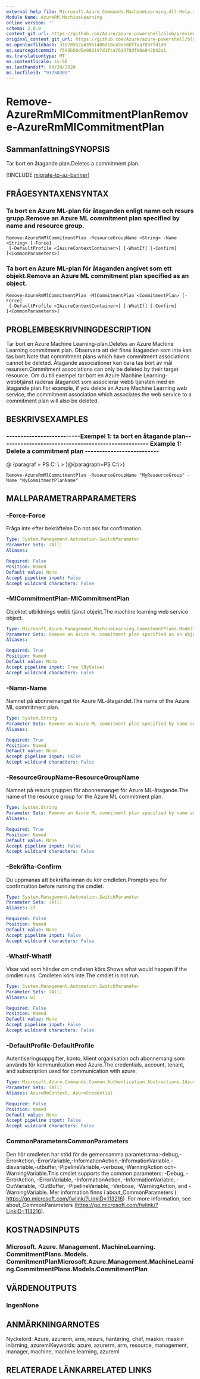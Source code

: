 ```yaml
---
external help file: Microsoft.Azure.Commands.MachineLearning.dll-Help.xml
Module Name: AzureRM.MachineLearning
online version: ''
schema: 2.0.0
content_git_url: https://github.com/Azure/azure-powershell/blob/preview/src/ResourceManager/MachineLearning/Commands.MachineLearning/help/Remove-AzureRmMlCommitmentPlan.md
original_content_git_url: https://github.com/Azure/azure-powershell/blob/preview/src/ResourceManager/MachineLearning/Commands.MachineLearning/help/Remove-AzureRmMlCommitmentPlan.md
ms.openlocfilehash: 31678552a43951406d18c49ee80ffaa7897fd1d0
ms.sourcegitcommit: f599b50d5e980197d1fca769378df90a842b42a1
ms.translationtype: MT
ms.contentlocale: sv-SE
ms.lasthandoff: 08/20/2020
ms.locfileid: "93758389"
---
```

# <span data-ttu-id="65ef4-101">Remove-AzureRmMlCommitmentPlan</span><span class="sxs-lookup"><span data-stu-id="65ef4-101">Remove-AzureRmMlCommitmentPlan</span></span>

## <span data-ttu-id="65ef4-102">Sammanfattning</span><span class="sxs-lookup"><span data-stu-id="65ef4-102">SYNOPSIS</span></span>
<span data-ttu-id="65ef4-103">Tar bort en åtagande plan.</span><span class="sxs-lookup"><span data-stu-id="65ef4-103">Deletes a commitment plan.</span></span>

[!INCLUDE [migrate-to-az-banner](../../includes/migrate-to-az-banner.md)]

## <span data-ttu-id="65ef4-104">FRÅGESYNTAXEN</span><span class="sxs-lookup"><span data-stu-id="65ef4-104">SYNTAX</span></span>

### <span data-ttu-id="65ef4-105">Ta bort en Azure ML-plan för åtaganden enligt namn och resurs grupp.</span><span class="sxs-lookup"><span data-stu-id="65ef4-105">Remove an Azure ML commitment plan specified by name and resource group.</span></span>
```
Remove-AzureRmMlCommitmentPlan -ResourceGroupName <String> -Name <String> [-Force]
 [-DefaultProfile <IAzureContextContainer>] [-WhatIf] [-Confirm] [<CommonParameters>]
```

### <span data-ttu-id="65ef4-106">Ta bort en Azure ML-plan för åtaganden angivet som ett objekt.</span><span class="sxs-lookup"><span data-stu-id="65ef4-106">Remove an Azure ML commitment plan specified as an object.</span></span>
```
Remove-AzureRmMlCommitmentPlan -MlCommitmentPlan <CommitmentPlan> [-Force]
 [-DefaultProfile <IAzureContextContainer>] [-WhatIf] [-Confirm] [<CommonParameters>]
```

## <span data-ttu-id="65ef4-107">PROBLEMBESKRIVNING</span><span class="sxs-lookup"><span data-stu-id="65ef4-107">DESCRIPTION</span></span>
<span data-ttu-id="65ef4-108">Tar bort en Azure Machine Learning-plan.</span><span class="sxs-lookup"><span data-stu-id="65ef4-108">Deletes an Azure Machine Learning commitment plan.</span></span> <span data-ttu-id="65ef4-109">Observera att det finns åtaganden som inte kan tas bort.</span><span class="sxs-lookup"><span data-stu-id="65ef4-109">Note that commitment plans which have commitment associations cannot be deleted.</span></span> <span data-ttu-id="65ef4-110">Åtagande associationer kan bara tas bort av mål resursen.</span><span class="sxs-lookup"><span data-stu-id="65ef4-110">Commitment associations can only be deleted by their target resource.</span></span> <span data-ttu-id="65ef4-111">Om du till exempel tar bort en Azure Machine Learning-webbtjänst raderas åtagandet som associerar webb tjänsten med en åtagande plan.</span><span class="sxs-lookup"><span data-stu-id="65ef4-111">For example, if you delete an Azure Machine Learning web service, the commitment association which associates the web service to a commitment plan will also be deleted.</span></span>

## <span data-ttu-id="65ef4-112">BESKRIVS</span><span class="sxs-lookup"><span data-stu-id="65ef4-112">EXAMPLES</span></span>

### <span data-ttu-id="65ef4-113">--------------------------Exempel 1: ta bort en åtagande plan--------------------------</span><span class="sxs-lookup"><span data-stu-id="65ef4-113">--------------------------  Example 1: Delete a commitment plan  --------------------------</span></span>
<span data-ttu-id="65ef4-114">@ {paragraf = PS C: \\ \> }</span><span class="sxs-lookup"><span data-stu-id="65ef4-114">@{paragraph=PS C:\\\>}</span></span>





```
Remove-AzureRmMlCommitmentPlan -ResourceGroupName "MyResourceGroup" -Name "MyCommitmentPlanName"
```

## <span data-ttu-id="65ef4-115">MALLPARAMETRAR</span><span class="sxs-lookup"><span data-stu-id="65ef4-115">PARAMETERS</span></span>

### <span data-ttu-id="65ef4-116">-Force</span><span class="sxs-lookup"><span data-stu-id="65ef4-116">-Force</span></span>
<span data-ttu-id="65ef4-117">Fråga inte efter bekräftelse.</span><span class="sxs-lookup"><span data-stu-id="65ef4-117">Do not ask for confirmation.</span></span>

```yaml
Type: System.Management.Automation.SwitchParameter
Parameter Sets: (All)
Aliases: 

Required: False
Position: Named
Default value: None
Accept pipeline input: False
Accept wildcard characters: False
```

### <span data-ttu-id="65ef4-118">-MlCommitmentPlan</span><span class="sxs-lookup"><span data-stu-id="65ef4-118">-MlCommitmentPlan</span></span>
<span data-ttu-id="65ef4-119">Objektet utbildnings webb tjänst objekt.</span><span class="sxs-lookup"><span data-stu-id="65ef4-119">The machine learning web service object.</span></span>

```yaml
Type: Microsoft.Azure.Management.MachineLearning.CommitmentPlans.Models.CommitmentPlan
Parameter Sets: Remove an Azure ML commitment plan specified as an object.
Aliases: 

Required: True
Position: Named
Default value: None
Accept pipeline input: True (ByValue)
Accept wildcard characters: False
```

### <span data-ttu-id="65ef4-120">-Namn</span><span class="sxs-lookup"><span data-stu-id="65ef4-120">-Name</span></span>
<span data-ttu-id="65ef4-121">Namnet på abonnemanget för Azure ML-åtagandet.</span><span class="sxs-lookup"><span data-stu-id="65ef4-121">The name of the Azure ML commitment plan.</span></span>

```yaml
Type: System.String
Parameter Sets: Remove an Azure ML commitment plan specified by name and resource group.
Aliases: 

Required: True
Position: Named
Default value: None
Accept pipeline input: False
Accept wildcard characters: False
```

### <span data-ttu-id="65ef4-122">-ResourceGroupName</span><span class="sxs-lookup"><span data-stu-id="65ef4-122">-ResourceGroupName</span></span>
<span data-ttu-id="65ef4-123">Namnet på resurs gruppen för abonnemanget för Azure ML-åtagande.</span><span class="sxs-lookup"><span data-stu-id="65ef4-123">The name of the resource group for the Azure ML commitment plan.</span></span>

```yaml
Type: System.String
Parameter Sets: Remove an Azure ML commitment plan specified by name and resource group.
Aliases: 

Required: True
Position: Named
Default value: None
Accept pipeline input: False
Accept wildcard characters: False
```

### <span data-ttu-id="65ef4-124">-Bekräfta</span><span class="sxs-lookup"><span data-stu-id="65ef4-124">-Confirm</span></span>
<span data-ttu-id="65ef4-125">Du uppmanas att bekräfta innan du kör cmdleten.</span><span class="sxs-lookup"><span data-stu-id="65ef4-125">Prompts you for confirmation before running the cmdlet.</span></span>

```yaml
Type: System.Management.Automation.SwitchParameter
Parameter Sets: (All)
Aliases: cf

Required: False
Position: Named
Default value: None
Accept pipeline input: False
Accept wildcard characters: False
```

### <span data-ttu-id="65ef4-126">-WhatIf</span><span class="sxs-lookup"><span data-stu-id="65ef4-126">-WhatIf</span></span>
<span data-ttu-id="65ef4-127">Visar vad som händer om cmdleten körs.</span><span class="sxs-lookup"><span data-stu-id="65ef4-127">Shows what would happen if the cmdlet runs.</span></span> <span data-ttu-id="65ef4-128">Cmdleten körs inte.</span><span class="sxs-lookup"><span data-stu-id="65ef4-128">The cmdlet is not run.</span></span>

```yaml
Type: System.Management.Automation.SwitchParameter
Parameter Sets: (All)
Aliases: wi

Required: False
Position: Named
Default value: None
Accept pipeline input: False
Accept wildcard characters: False
```

### <span data-ttu-id="65ef4-129">-DefaultProfile</span><span class="sxs-lookup"><span data-stu-id="65ef4-129">-DefaultProfile</span></span>
<span data-ttu-id="65ef4-130">Autentiseringsuppgifter, konto, klient organisation och abonnemang som används för kommunikation med Azure.</span><span class="sxs-lookup"><span data-stu-id="65ef4-130">The credentials, account, tenant, and subscription used for communication with azure.</span></span>

```yaml
Type: Microsoft.Azure.Commands.Common.Authentication.Abstractions.IAzureContextContainer
Parameter Sets: (All)
Aliases: AzureRmContext, AzureCredential

Required: False
Position: Named
Default value: None
Accept pipeline input: False
Accept wildcard characters: False
```

### <span data-ttu-id="65ef4-131">CommonParameters</span><span class="sxs-lookup"><span data-stu-id="65ef4-131">CommonParameters</span></span>
<span data-ttu-id="65ef4-132">Den här cmdleten har stöd för de gemensamma parametrarna:-debug,-ErrorAction,-ErrorVariable,-InformationAction,-InformationVariable,-disvariable,-utbuffer,-PipelineVariable,-verbose,-WarningAction och-WarningVariable.</span><span class="sxs-lookup"><span data-stu-id="65ef4-132">This cmdlet supports the common parameters: -Debug, -ErrorAction, -ErrorVariable, -InformationAction, -InformationVariable, -OutVariable, -OutBuffer, -PipelineVariable, -Verbose, -WarningAction, and -WarningVariable.</span></span> <span data-ttu-id="65ef4-133">Mer information finns i about_CommonParameters ( https://go.microsoft.com/fwlink/?LinkID=113216) .</span><span class="sxs-lookup"><span data-stu-id="65ef4-133">For more information, see about_CommonParameters (https://go.microsoft.com/fwlink/?LinkID=113216).</span></span>

## <span data-ttu-id="65ef4-134">KOSTNADS</span><span class="sxs-lookup"><span data-stu-id="65ef4-134">INPUTS</span></span>

### <span data-ttu-id="65ef4-135">Microsoft. Azure. Management. MachineLearning. CommitmentPlans. Models. CommitmentPlan</span><span class="sxs-lookup"><span data-stu-id="65ef4-135">Microsoft.Azure.Management.MachineLearning.CommitmentPlans.Models.CommitmentPlan</span></span>

## <span data-ttu-id="65ef4-136">VÄRDEN</span><span class="sxs-lookup"><span data-stu-id="65ef4-136">OUTPUTS</span></span>

### <span data-ttu-id="65ef4-137">Ingen</span><span class="sxs-lookup"><span data-stu-id="65ef4-137">None</span></span>

## <span data-ttu-id="65ef4-138">ANMÄRKNINGAR</span><span class="sxs-lookup"><span data-stu-id="65ef4-138">NOTES</span></span>
<span data-ttu-id="65ef4-139">Nyckelord: Azure, azurerm, arm, resurs, hantering, chef, maskin, maskin inlärning, azureml</span><span class="sxs-lookup"><span data-stu-id="65ef4-139">Keywords: azure, azurerm, arm, resource, management, manager, machine, machine learning, azureml</span></span>

## <span data-ttu-id="65ef4-140">RELATERADE LÄNKAR</span><span class="sxs-lookup"><span data-stu-id="65ef4-140">RELATED LINKS</span></span>

